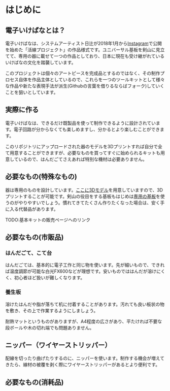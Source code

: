 # はじめに

## 電子いけばなとは？

電子いけばなは、システムアーティスト日辻が2018年1月から[Instagram](https://instagram.com/kassen_project/)で公開を始めた「活線プロジェクト」の作品様式です。ユニバーサル基板を剣山に見立てて、専用の器に載せて一つの作品としており、日本に現在も受け継がれているいけばなの文化を踏襲しています。

このプロジェクトは個々のアートピースを完成品とするのではなく、その制作プロセス自体を作品主体としているので、これらを一つのツールキットとして様々な作品や新たな表現手法が派生(Githubの言葉を借りるならばフォーク)していくことを狙いとしています。

## 実際に作る

電子いけばなは、できるだけ既製品を使って制作できるように設計されています。電子回路が分からなくても楽しめますし、分かるとより楽しむことができます。

このリポジトリにアップロードされた器のモデルを3Dプリントすれば自分で全て用意することができますが、必要なものを買ってすぐに始められるキットも用意しているので、はんだごてさえあれば特別な機材は必要ありません。

## 必要なもの(特殊なもの)

器は専用のものを設計しています。[ここに3Dモデル](../resources/vase)を用意していますので、3Dプリントすることが可能です。剣山の役目をする基板もはじめは[専用の基板](../resources/pcb)を使うのがやりやすいでしょう。慣れてきてたくさん作りたくなった場合は、安く手に入る代替品があります。

TODO:基本キットの販売ページへのリンク

## 必要なもの(市販品)

### はんだごて、こて台

はんだごては、基本的に電子工作と同じ物を使います。先が細いもので、できれば温度調節が可能な白光FX600などが理想です。安いものでははんだが溶けにくく、初心者ほど扱いが難しくなります。

### 養生板

溶けたはんだや脂が落ちて机に付着することがあります。汚れても良い板状の物を敷き、その上で作業するようにしましょう。

耐熱マットというものがありますが、A4程度の広さがあり、平たければ不要な段ボールや木の切れ端でも問題ありません。

## ニッパー（ワイヤーストリッパー）

配線を切ったり曲げたりするのに、ニッパーを使います。制作する機会が増えてきたら、線材の被覆を剥く際にワイヤーストリッパーがあるとより便利です。

## 必要なもの(消耗品)